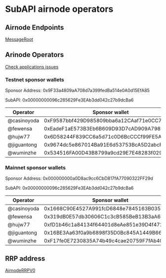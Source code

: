 # SubAPI airnode operators

## Airnode Endpoints

[MessageRoot](https://github.com/subapidao/airnode-config/blob/main/Endpoints.md#messageroot)

## Arinode Operators

[Check applications issues](https://github.com/subapidao/subapi/issues?q=is%3Aissue+is%3Aclosed+label%3Aapplication)

### Testnet sponsor wallets

Sponsor Address: 0x9F33a4809aA708d7a399fedBa514e0A0d15EfA85

SubAPI: 0x00000000096c285629Fe3EAb3dd042c27b9dcBa6

| Operator | Sponsor wallet | Airnode address | Airnode xpub |
| ------------ | ------------------- | ------------------ |-------------------------------------------- |
| @casinoyoda |  0xF9587bbf429D985809bba6a12CAaf71e0CC75187  | 0xd0431d757f6316821C69BD7477B9659357CFF69F | xpub6CAd5xstmTRbdAA4fFQ5wP3amcMeeE5Q5ZmF11wTzxLYJjDgqkRW9H1JY67MEpREmPdyGCJsLjnqUGEzHKqhv7BQZYZGnBo9Nmu4xaL4xrh |
| @fewensa | 0xEadeF1aE573B3Eb6B609D93D7cAD909A798Ca428  | 0x9E1D2311c407AD0953f6BAa51209C014729D8343 | xpub6C72CU1WBToLNPWAtNkh2kUVjQGYvUpNaa6uWvnuMt7uw7dFJpp2BK3M3fBD5YYDDs73LXsEDBZoygZQ5LeuZYGUnJqfetrFesmeqxumrVt |
| @hujw77 | 0x6D58244F839CC6a5d71c0D6BcCCCf99FE5AE2966  | 0xC8124108C02155b018F6C0EBdB9cb569880BDFf3 | xpub6BjSk2Tf54bkv1eQk9L62wngL4Yky8mMuGCQ8SXAHqJFDJxiNaQVTqxeri5kPYDBL1c2J5oCSMEae8L5SSZ83PAAXg5wjwtWS8FtQhRWDjR |
| @jiguantong | 0x9674dc5e867014Ba91E6d53753BcA5D2abcFF9E3 | 0x1F7A2204b2c255AE6501eeCE29051315ca0aefa4  | xpub6DWQQABWBAU9NrbC9K965k1RsmLRkVaiTmU7rkhjsB6x8ExvuwxJW883j7uwVSY6ZEsR6jsVcZ9FF3KQDnE4s6sX6FWm3ZhbTSjzwpDcSSC |
| @wuminzhe | 0x534516FA00D43B8799a9cd29E7E48283f029FA23  | 0xbaA142d0464031990725F0ABfA9dA0e24298650e | xpub6CRtQQv57sBH13BJtG1rDMpPNbPfyFstqKaKpdZDpJSyJjH967vZvJxGEbMDYhaSvYUR9G3GPDJhYoHCRVAj185dgo4xhHjP5vKn32aaUyR |

### Mainnet sponsor wallets

Sponsor Address: 0x000000000a0D8ac9cc6CbD817fA77090322FF29d

SubAPI: 0x00000000096c285629Fe3EAb3dd042c27b9dcBa6

| Operator | Sponsor wallet | Airnode address | Airnode xpub |
| ------------ | ------------------- | ------------------ |-------------------------------------------- |
| @casinoyoda |  0x1668C90E4527A991fcD6848e7845163B03582b42   | 0xd0431d757f6316821C69BD7477B9659357CFF69F | xpub6CAd5xstmTRbdAA4fFQ5wP3amcMeeE5Q5ZmF11wTzxLYJjDgqkRW9H1JY67MEpREmPdyGCJsLjnqUGEzHKqhv7BQZYZGnBo9Nmu4xaL4xrh |
| @fewensa | 0x319dB0E57db30606C1c3cB585BeB13B3aA643488 | 0x9E1D2311c407AD0953f6BAa51209C014729D8343  | xpub6C72CU1WBToLNPWAtNkh2kUVjQGYvUpNaa6uWvnuMt7uw7dFJpp2BK3M3fBD5YYDDs73LXsEDBZoygZQ5LeuZYGUnJqfetrFesmeqxumrVt |
| @hujw77 | 0xfD1b46c1a84134f64401d8eAe851e39D4f472A3C  | 0xC8124108C02155b018F6C0EBdB9cb569880BDFf3 | xpub6BjSk2Tf54bkv1eQk9L62wngL4Yky8mMuGCQ8SXAHqJFDJxiNaQVTqxeri5kPYDBL1c2J5oCSMEae8L5SSZ83PAAXg5wjwtWS8FtQhRWDjR |
| @jiguantong | 0x16BE3Aa63f0a9b6898f35D0Bc845A1449B66ef3F  | 0x1F7A2204b2c255AE6501eeCE29051315ca0aefa4 | xpub6DWQQABWBAU9NrbC9K965k1RsmLRkVaiTmU7rkhjsB6x8ExvuwxJW883j7uwVSY6ZEsR6jsVcZ9FF3KQDnE4s6sX6FWm3ZhbTSjzwpDcSSC |
| @wuminzhe | 0xF17fe0E7230835A74b49c4cae20759F7fAb40f31 | 0xbaA142d0464031990725F0ABfA9dA0e24298650e  | xpub6CRtQQv57sBH13BJtG1rDMpPNbPfyFstqKaKpdZDpJSyJjH967vZvJxGEbMDYhaSvYUR9G3GPDJhYoHCRVAj185dgo4xhHjP5vKn32aaUyR |

## RRP address

[AirnodeRRPV0](https://github.com/subapidao/airnode-config/blob/main/Endpoints.md#rrp-address)
